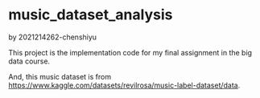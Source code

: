 # music_dataset_analysis
 
by 2021214262-chenshiyu

This project is the implementation code for my final assignment in the big data course.

And, this music dataset is from https://www.kaggle.com/datasets/revilrosa/music-label-dataset/data.
